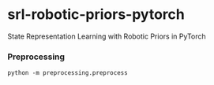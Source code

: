 # srl-robotic-priors-pytorch
State Representation Learning with Robotic Priors in PyTorch


### Preprocessing
```
python -m preprocessing.preprocess
```
